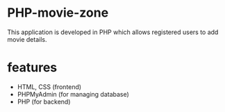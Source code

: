 # PHP-movie-zone

This application is developed in PHP which allows registered users to add movie details. 

# features
 - HTML, CSS (frontend)
 - PHPMyAdmin (for managing database)
 - PHP (for backend)
